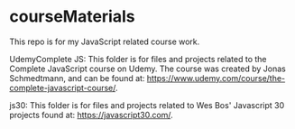 # courseMaterials

This repo is for my JavaScript related course work.

UdemyComplete JS: This folder is for files and projects related to the Complete JavaScript course on Udemy. The course was created by Jonas Schmedtmann, and can be found at: https://www.udemy.com/course/the-complete-javascript-course/.

js30: This folder is for files and projects related to Wes Bos' Javascript 30 projects found at: https://javascript30.com/.
